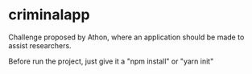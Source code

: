 # criminalapp
Challenge proposed by Athon, where an application should be made to assist researchers.

Before run the project, just give it a "npm install" or "yarn init"

